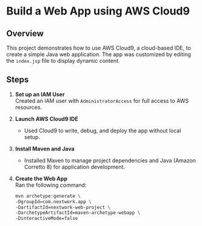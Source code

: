 # Build a Web App using AWS Cloud9

## Overview
This project demonstrates how to use AWS Cloud9, a cloud-based IDE, to create a simple Java web application. The app was customized by editing the `index.jsp` file to display dynamic content.

## Steps
1. **Set up an IAM User**  
   Created an IAM user with `AdministratorAccess` for full access to AWS resources.

2. **Launch AWS Cloud9 IDE**  
   - Used Cloud9 to write, debug, and deploy the app without local setup.

3. **Install Maven and Java**  
   - Installed Maven to manage project dependencies and Java (Amazon Corretto 8) for application development.

4. **Create the Web App**  
   Ran the following command:
   ```bash
   mvn archetype:generate \
   -DgroupId=com.nextwork.app \
   -DartifactId=nextwork-web-project \
   -DarchetypeArtifactId=maven-archetype-webapp \
   -DinteractiveMode=false
